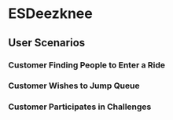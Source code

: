 # ESDeezknee

## User Scenarios

### Customer Finding People to Enter a Ride

### Customer Wishes to Jump Queue

### Customer Participates in Challenges
